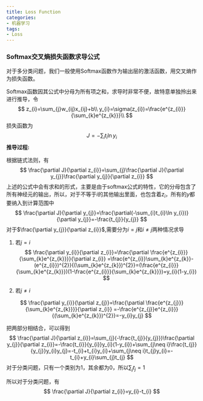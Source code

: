 ```yaml
---
title: Loss Function
categories:
- 机器学习
tags:
- Loss
---
```


### Softmax交叉熵损失函数求导公式

对于多分类问题，我们一般使用Softmax函数作为输出层的激活函数，用交叉熵作为损失函数。

Softmax函数因其公式中分母为所有项之和，求导时非常不便，故特意单独拎出来进行推导，令
$$
z_{i}=\sum_{j}w_{ij}x_{ij}+b\\
y_{i}=\sigma(z_{i})=\frac{e^{z_{i}}}{\sum_{k}e^{z_{k}}}\\
$$
损失函数为
$$
J=-\sum_{i}t_{i}\ln y_{i}
$$
**推导过程:** 

根据链式法则，有
$$
\frac{\partial J}{\partial z_{i}}=\sum_{j}\frac{\partial J}{\partial y_{j}}\frac{\partial y_{j}}{\partial z_{i}}
$$
上述的公式中会有求和的形式，主要是由于softmax公式的特性，它的分母包含了所有神经元的输出，所以，对于不等于$i$的其他输出里面，也包含着$z_{i}$，所有的$y$都要纳入到计算范围中
$$
\frac{\partial J}{\partial y_{j}}=\frac{\partial(-\sum_{i}t_{i}\ln y_{i})}{\partial y_{j}}=-\frac{t_{j}}{y_{j}}
$$
对于$\frac{\partial y_{j}}{\partial z_{i}}$,需要分为$i=j$和$i≠j$两种情况求导

1. 若$j = i$
   $$
   \frac{\partial y_{i}}{\partial z_{i}}=\frac{\partial \frac{e^{z_{i}}}{\sum_{k}e^{z_{k}}}}{\partial z_{i}} =\frac{e^{z_{i}}\sum_{k}e^{z_{k}}-(e^{z_{i}})^{2}}{(\sum_{k}e^{z_{k}})^{2}}=(\frac{e^{z_{i}}}{\sum_{k}e^{z_{k}}})(1-\frac{e^{z_{i}}}{\sum_{k}e^{z_{k}}})=y_{i}(1-y_{i})
   $$

2. 若$j\neq i$

$$
\frac{\partial y_{i}}{\partial z_{j}}=\frac{\partial \frac{e^{z_{j}}}{\sum_{k}e^{z_{k}}}}{\partial z_{i}} =-\frac{e^{z_{j}}e^{z_{i}}}{(\sum_{k}e^{z_{k}})^{2}}=-y_{i}y_{j}
$$

把两部分相结合，可以得到
$$
\frac{\partial J}{\partial z_{i}}=\sum_{j}(-\frac{t_{j}}{y_{j}})\frac{\partial y_{j}}{\partial z_{i}}=-\frac{t_{i}}{y_{i}}y_{i}(1-y_{i})+\sum_{j\neq i}\frac{t_{j}}{y_{j}}y_{i}y_{j}=-t_{i}+t_{i}y_{i}+\sum_{j\neq i}t_{j}y_{i}=-t_{i}+y_{i}\sum_{j}t_{j}
$$
对于分类问题，只有一个类别为1，其余都为0，所以$\sum_{j}t_{j}=1$

所以对于分类问题，有
$$
\frac{\partial J}{\partial z_{i}}=y_{i}-t_{i}
$$

###